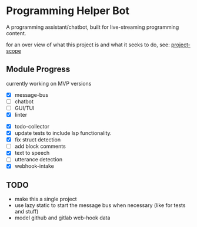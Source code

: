 # Programming Helper Bot

A programming assistant/chatbot, built for live-streaming programming content.

for an over view of what this project is and what it seeks to do, see: [project-scope](project-scope.md)

## Module Progress

currently working on MVP versions

- [x] message-bus
- [ ] chatbot
- [ ] GUI/TUI
- [x] linter
<!-- - [ ] LSP -->
- [x] todo-collector
 - [x] update tests to include lsp functionality.
 - [x] fix struct detection
 - [ ] add block comments
- [x] text to speech
- [ ] utterance detection
- [x] webhook-intake

## TODO

- make this a single project
- use lazy static to start the message bus when necessary (like for tests and stuff)
- model github and gitlab web-hook data 
